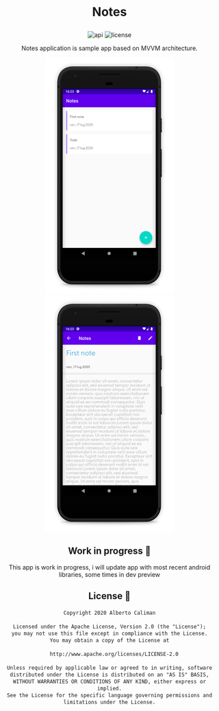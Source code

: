 
# <p align="center">Notes</p>

<p align="center">
<img alt="api" src="https://img.shields.io/badge/API-21%2B-green?logo=android"/>
<img alt="license" src="https://img.shields.io/github/license/hongbeomi/FindTaek?color=blue&logo=apache"/>
</p>

<p align="center">Notes application is sample app based on MVVM architecture.</br>
</p>

<div align="center">
  <img src="screen/home.jpg" width="300" height="550">
    <space></space>
  <img src="screen/detail.jpg" width="300" height="550"
 </div>

<br>


Work in progress 🚧
-------------------
This app is work in progress, i will update app with most recent android libraries, some times in dev preview

License 📄
-------

    Copyright 2020 Alberto Caliman

    Licensed under the Apache License, Version 2.0 (the "License");
    you may not use this file except in compliance with the License.
    You may obtain a copy of the License at

       http://www.apache.org/licenses/LICENSE-2.0

    Unless required by applicable law or agreed to in writing, software
    distributed under the License is distributed on an "AS IS" BASIS,
    WITHOUT WARRANTIES OR CONDITIONS OF ANY KIND, either express or implied.
    See the License for the specific language governing permissions and
    limitations under the License.

